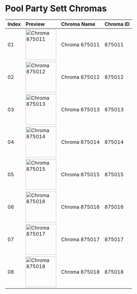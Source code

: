 # Pool Party Sett Chromas

| Index | Preview | Chroma Name | Chroma ID |
|:---|:---|:---|:---|
| 01 | <img src='https://raw.communitydragon.org/latest/plugins/rcp-be-lol-game-data/global/default/v1/champion-chroma-images/875/875011.png' alt='Chroma 875011' width='100'> | Chroma 875011 | 875011 |
| 02 | <img src='https://raw.communitydragon.org/latest/plugins/rcp-be-lol-game-data/global/default/v1/champion-chroma-images/875/875012.png' alt='Chroma 875012' width='100'> | Chroma 875012 | 875012 |
| 03 | <img src='https://raw.communitydragon.org/latest/plugins/rcp-be-lol-game-data/global/default/v1/champion-chroma-images/875/875013.png' alt='Chroma 875013' width='100'> | Chroma 875013 | 875013 |
| 04 | <img src='https://raw.communitydragon.org/latest/plugins/rcp-be-lol-game-data/global/default/v1/champion-chroma-images/875/875014.png' alt='Chroma 875014' width='100'> | Chroma 875014 | 875014 |
| 05 | <img src='https://raw.communitydragon.org/latest/plugins/rcp-be-lol-game-data/global/default/v1/champion-chroma-images/875/875015.png' alt='Chroma 875015' width='100'> | Chroma 875015 | 875015 |
| 06 | <img src='https://raw.communitydragon.org/latest/plugins/rcp-be-lol-game-data/global/default/v1/champion-chroma-images/875/875016.png' alt='Chroma 875016' width='100'> | Chroma 875016 | 875016 |
| 07 | <img src='https://raw.communitydragon.org/latest/plugins/rcp-be-lol-game-data/global/default/v1/champion-chroma-images/875/875017.png' alt='Chroma 875017' width='100'> | Chroma 875017 | 875017 |
| 08 | <img src='https://raw.communitydragon.org/latest/plugins/rcp-be-lol-game-data/global/default/v1/champion-chroma-images/875/875018.png' alt='Chroma 875018' width='100'> | Chroma 875018 | 875018 |
